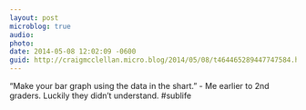 ```yaml
---
layout: post
microblog: true
audio: 
photo: 
date: 2014-05-08 12:02:09 -0600
guid: http://craigmcclellan.micro.blog/2014/05/08/t464465289447747584.html
---
```

“Make your bar graph using the data in the shart.” - Me earlier to 2nd graders. Luckily they didn’t understand. #sublife
